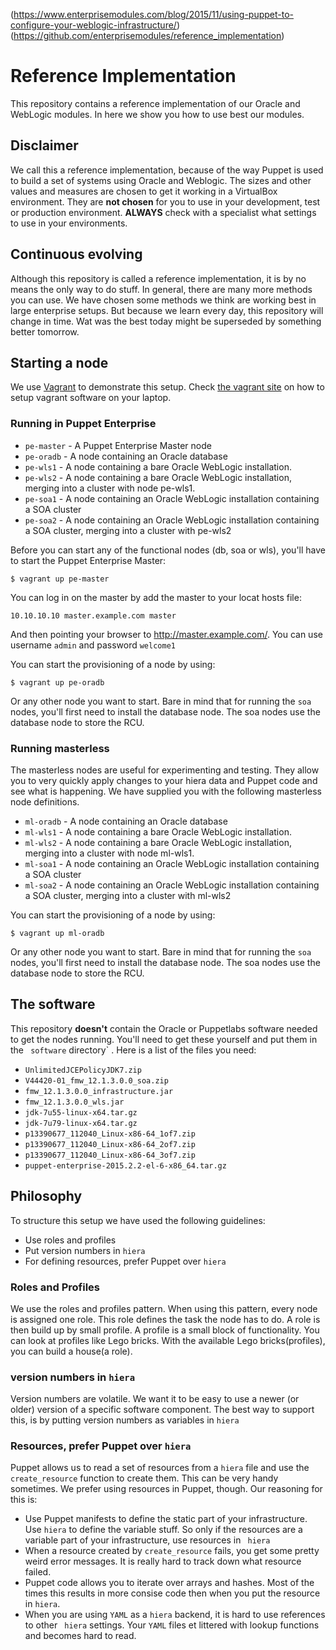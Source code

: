 (https://www.enterprisemodules.com/blog/2015/11/using-puppet-to-configure-your-weblogic-infrastructure/)
(https://github.com/enterprisemodules/reference_implementation)
# Reference Implementation

This repository contains a reference implementation of our Oracle and WebLogic modules. In here we show you how to use best our modules. 

## Disclaimer
We call this a reference implementation, because of the way Puppet is used to build a set of systems using Oracle and Weblogic. The sizes and other values and measures are chosen to get it working in a VirtualBox environment. They are **not chosen** for you to use in your development, test or production environment. **ALWAYS** check with a specialist what settings to use in your environments. 

## Continuous evolving
Although this repository is called a reference implementation, it is by no means the only way to do stuff. In general, there are many more methods you can use. We have chosen some methods we think are working best in large enterprise setups. But because we learn every day, this repository will change in time. Wat was the best today might be superseded by something better tomorrow.

## Starting a node
We use [Vagrant](https://www.vagrantup.com/) to demonstrate this setup. Check [the vagrant site](https://www.vagrantup.com/) on how to setup vagrant software on your laptop.


### Running in Puppet Enterprise

- `pe-master` - A Puppet Enterprise Master node
- `pe-oradb`  - A node containing an Oracle database
- `pe-wls1`   - A node containing a bare Oracle WebLogic installation.
- `pe-wls2`   - A node containing a bare Oracle WebLogic installation, merging into a cluster with node pe-wls1.
- `pe-soa1`   - A node containing an Oracle WebLogic installation containing a SOA cluster
- `pe-soa2`   - A node containing an Oracle WebLogic installation containing a SOA cluster, merging into a cluster with pe-wls2

Before you can start any of the functional nodes (db, soa or wls), you'll have to start the Puppet Enterprise Master:

```
$ vagrant up pe-master
```

You can log in on the master by add the master to your locat hosts file:
```
10.10.10.10 master.example.com master
```

And then pointing your browser to http://master.example.com/. You can use username `admin` and password `welcome1`

You can start the provisioning of a node by using:

```
$ vagrant up pe-oradb
```

Or any other node you want to start. Bare in mind that for running the `soa` nodes, you'll first need to install the database node. The soa nodes use the database node to store the RCU.

### Running masterless

The masterless nodes are useful for experimenting and testing. They allow you to very quickly apply changes to your hiera data and Puppet code and see what is happening. We have supplied you with the following masterless node definitions.

- `ml-oradb`  - A node containing an Oracle database
- `ml-wls1`   - A node containing a bare Oracle WebLogic installation.
- `ml-wls2`   - A node containing a bare Oracle WebLogic installation, merging into a cluster with node ml-wls1.
- `ml-soa1`   - A node containing an Oracle WebLogic installation containing a SOA cluster
- `ml-soa2`   - A node containing an Oracle WebLogic installation containing a SOA cluster, merging into a cluster with ml-wls2


You can start the provisioning of a node by using:

```
$ vagrant up ml-oradb
```

Or any other node you want to start. Bare in mind that for running the `soa` nodes, you'll first need to install the database node. The soa nodes use the database node to store the RCU.


## The software

This repository **doesn't** contain the Oracle or Puppetlabs software needed to get the nodes running. You'll need to get these yourself and put them in the ` software` directory` . Here is a list of the files you need:

- `UnlimitedJCEPolicyJDK7.zip`
- `V44420-01_fmw_12.1.3.0.0_soa.zip`
- `fmw_12.1.3.0.0_infrastructure.jar`
- `fmw_12.1.3.0.0_wls.jar`
- `jdk-7u55-linux-x64.tar.gz`
- `jdk-7u79-linux-x64.tar.gz`
- `p13390677_112040_Linux-x86-64_1of7.zip`
- `p13390677_112040_Linux-x86-64_2of7.zip`
- `p13390677_112040_Linux-x86-64_3of7.zip`
- `puppet-enterprise-2015.2.2-el-6-x86_64.tar.gz`

## Philosophy

To structure this setup we have used the following guidelines:

- Use roles and profiles
- Put version numbers in  `hiera`
- For defining resources, prefer Puppet over `hiera`

### Roles and Profiles
We use the roles and profiles pattern. When using this pattern, every node is assigned one role. This role defines the task the node has to do. A role is then build up by small profile. A profile is a small block of functionality.  You can look at profiles like Lego bricks. With the available Lego bricks(profiles), you can build a house(a role).

### version numbers in  `hiera`
Version numbers are volatile. We want it to be easy to use a newer (or older) version of a specific software component. The best way to support this, is by putting version numbers as variables in `hiera`

### Resources, prefer Puppet over `hiera`
Puppet allows us to read a set of resources from a `hiera`  file and use the `create_resource` function to create them. This can be very handy sometimes. We prefer using resources in Puppet, though. Our reasoning  for this is:

- Use Puppet manifests to define the static part of your infrastructure. Use `hiera` to define the variable stuff. So only if the resources are a variable part of your infrastructure, use resources in ` hiera`
- When a resource created by `create_resource`  fails, you get some pretty weird error messages. It is really hard to track down what resource failed.
- Puppet code allows you to iterate over  arrays and hashes. Most of the times this results in more consise code then when you put the resource in `hiera`.
- When you are using `YAML`  as a `hiera`  backend, it is hard to use references to other ` hiera` settings. Your `YAML`  files et littered with lookup functions and becomes hard to read. 
